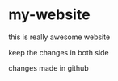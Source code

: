 # my-website

this is really awesome website

keep the changes in both side

changes made in github
